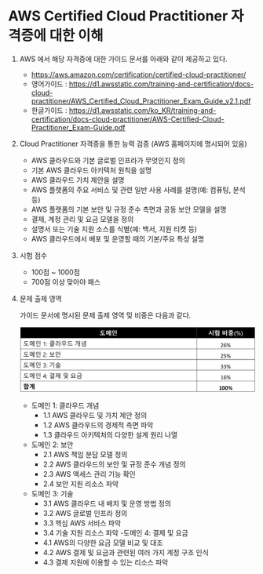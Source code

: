 # AWS Certified Cloud Practitioner 자격증에 대한 이해

1. AWS 에서 해당 자격증에 대한 가이드 문서를 아래와 같이 제공하고 있다.

    - <https://aws.amazon.com/certification/certified-cloud-practitioner/>
    - 영어가이드 : <https://d1.awsstatic.com/training-and-certification/docs-cloud-practitioner/AWS_Certified_Cloud_Practitioner_Exam_Guide_v2.1.pdf>
    - 한글가이드 : <https://d1.awsstatic.com/ko_KR/training-and-certification/docs-cloud-practitioner/AWS-Certified-Cloud-Practitioner_Exam-Guide.pdf>

2. Cloud Practitioner 자격증을 통한 능력 검증 (AWS 홈페이지에 명시되어 있음)
    - AWS 클라우드와 기본 글로벌 인프라가 무엇인지 정의
    - 기본 AWS 클라우드 아키텍처 원칙을 설명
    - AWS 클라우드 가치 제안을 설명
    - AWS 플랫폼의 주요 서비스 및 관련 일반 사용 사례를 설명(예: 컴퓨팅, 분석 등)
    - AWS 플랫폼의 기본 보안 및 규정 준수 측면과 공동 보안 모델을 설명
    - 결제, 계정 관리 및 요금 모델을 정의
    - 설명서 또는 기술 지원 소스를 식별(예: 백서, 지원 티켓 등)
    - AWS 클라우드에서 배포 및 운영할 때의 기본/주요 특성 설명

3. 시험 점수
    - 100점 ~ 1000점
    - 700점 이상 맞아야 패스

4. 문제 출제 영역

    가이드 문서에 명시된 문제 출제 영역 및 비중은 다음과 같다.

    ![domain](./images/domain.png)

    - 도메인 1: 클라우드 개념
      - 1.1 AWS 클라우드 및 가치 제안 정의
      - 1.2 AWS 클라우드의 경제적 측면 파악
      - 1.3 클라우드 아키텍처의 다양한 설계 원리 나열
    - 도메인 2: 보안
      - 2.1 AWS 책임 분담 모델 정의
      - 2.2 AWS 클라우드의 보안 및 규정 준수 개념 정의
      - 2.3 AWS 액세스 관리 기능 확인
      - 2.4 보안 지원 리소스 파악
    - 도메인 3: 기술
      - 3.1 AWS 클라우드 내 배치 및 운영 방법 정의
      - 3.2 AWS 글로벌 인프라 정의
      - 3.3 핵심 AWS 서비스 파악
      - 3.4 기술 지원 리소스 파악
    -도메인 4: 결제 및 요금
      - 4.1 AWS의 다양한 요금 모델 비교 및 대조
      - 4.2 AWS 결제 및 요금과 관련된 여러 가지 계정 구조 인식
      - 4.3 결제 지원에 이용할 수 있는 리소스 파악